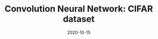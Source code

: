 ---
title: "Convolution Neural Network: CIFAR dataset"
path: portfolio/CNN
tags: [Python, MachineLearning, CNN, MachineVision]
cover: ./CNN.png
date: 2020-10-15
excerpt: Convolution Neural Network observations with the CIFAR Images dateset.
currData: "## Objective:\n
To test differnt convolution neural network configurations with CIFAR images.\n
## Test One:\n
In the initial test, the convolution neural network uses CIFAR images. Importing the images into google colab, the CIFAR10 data set has 60,000 color images in 10 classes. Each class is exclusive with no overlap between them.\n

In this convolution neural network, the architecture has an input shape of (32, 32, 3), with 3 convolution layers with the 32, 64, and 64 channels. Also, the convolution neural network has a 2 dense layer with a size of 64 and 10. The dense layer will unroll the 3D output to 1D. With each convolutional layer, the neural network used relu activation. Looking at the convolution layers output before the dense layer the model had a total of 56,320 trainable weights.\n

[] CNN/baseLayer.png)\n

After the convolutional layers, the model output then goes into the dense layer, where the 3D output in then shifted to a 1D output. After the dense layer, the total trainable weights are 122,570.\n

[] CNN/baseLayer2.png\n

Training the convolution neural network, the neural network showed vast improvement throughout each epoch. Initially, at the first epoch, the validation accuracy of the neural network was 0.5301. By the end of the 10th epoch, the model was able to generate a validation accuracy of 0.7167. The total test accuracy was at 0.7167.\n

[] CNN/graph.png\n

## Test Two: Enlarging Existing Layers\n
In the second test, the existing layers of the convolution neural network were enlarged and kept the same inputs as the initial test. For the convolution neural network architecture, I increased each convolution layer from 32, 64, 64 channels to 64, 128, 128 channels. In this new convolution neural network before the dense layer, the total trainable weights are 223,232.\n

[] CNN/test2Base.png\n

Taking the output after the convolution layers and place them into the dense layer the number of total weights increased to 355,018.\n

[] CNN/test2Base2.png\n

Training the convolution neural network, at the first epoch the validation accuracy was at 0.5798. After the 10th epoch, the validation accuracy increased to 0.7186. The test accuracy was0.7186. The highest validation accuracy was at epoch 5 and then hovered around 0.719 from there. Comparing the initial test to the second test where the convolution layers were doubled, the neural network showed little improvement. The initial test accuracy was at 0.7167, while the second test accuracy was at 0.7186. Increased the size of the convolution layers may have overfitted the neural network since there wasn't constant improvement throughout each epoch.\n

[] CNN/graph2.png\n

## Test Three: Adding More Convolution Layers\n
In the third test using the same input data from the initial test, but instead of using 3 convolution layers, the third test will have 5 convolution layers. The architecture for the convolution layers 32, 64, 64, 64, 64 channels and two dense layers of 64 and 10. After inputting the data through the convolution layers the neural network had a total of 130,176 trainable weights.\n

[] CNN/test3Img1.png\n

Taking the output from the convolution layer and placing it into the dense layers, the total trainable weights, jumps up to 462,66.\n

[] CNN/test3Img2.png\n

Training the convolution neural network, at the first epoch the validation accuracy was at 0.5618. After the 10th epoch, the validation accuracy jumped up to 0.7136. Looking at the graph for epoch vs. accuracy, the validation accuracy seemed to hover at 0.72 starting at the 5th epoch. There was mostly an increase in accuracy throughout each epoch. Since the validation accuracy hovered around 0.715 after epoch 5, one can say that this neural network is slightly overfitted. Comparing the third test with the initial test, the test accuracy decreased. The third test had a test accuracy of 0.7136, while the initial test had a test accuracy of 0.7167. The initial test had a higher test accuracy, adding two more convolution layers may have overfitted the neural network.\n

[] CNN/test3Img3.png\n

## Results\n
Training and testing a convolution neural network using the CIFAR image data set the initial test had a test accuracy of 0.7167. Looking at the second test, where the convolution layer channels were doubled the neural network had a test accuracy of 0.7186, which did show improvement from the initial test. The second test’s validation accuracy was higher than the initial test, but there wasn’t a vast improvement. Looking at the Epoch vs. Accuracy graph for the second test, the validation accuracy peeked at the 5th epoch and then hovered around 0.715. After the 5th epoch, the convolution neural network was mostly trained after the 10th epoch the neural network may have become overfitted. In the third test, the convolution neural network was changed to have 5 convolution layers instead of 3. The test accuracy for the third test was at 0.7136. The third test validation accuracy was slightly lower than the initial test, which shows no improvement from the initial test. In the third test at epochs 5 to 10, the validation accuracy hovered around 0.72 and didn’t improve, one could say that the convolution neural network was slightly overfitted."

---